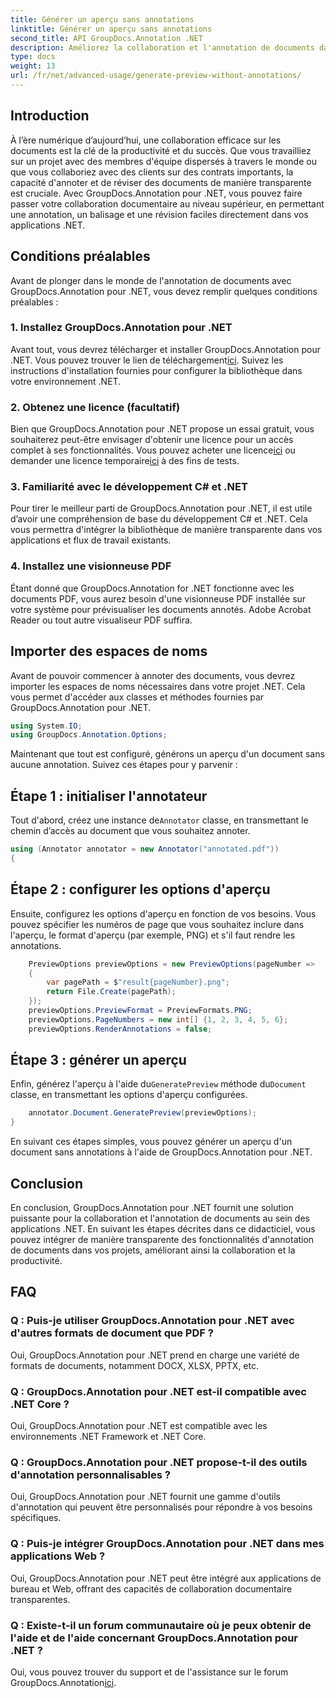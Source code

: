 ```yaml
---
title: Générer un aperçu sans annotations
linktitle: Générer un aperçu sans annotations
second_title: API GroupDocs.Annotation .NET
description: Améliorez la collaboration et l'annotation de documents dans les applications .NET à l'aide de GroupDocs.Annotation pour .NET. Annotez, annotez et révisez facilement des documents avec cette puissante bibliothèque.
type: docs
weight: 13
url: /fr/net/advanced-usage/generate-preview-without-annotations/
---
```

## Introduction
À l’ère numérique d’aujourd’hui, une collaboration efficace sur les documents est la clé de la productivité et du succès. Que vous travailliez sur un projet avec des membres d'équipe dispersés à travers le monde ou que vous collaboriez avec des clients sur des contrats importants, la capacité d'annoter et de réviser des documents de manière transparente est cruciale. Avec GroupDocs.Annotation pour .NET, vous pouvez faire passer votre collaboration documentaire au niveau supérieur, en permettant une annotation, un balisage et une révision faciles directement dans vos applications .NET.
## Conditions préalables
Avant de plonger dans le monde de l'annotation de documents avec GroupDocs.Annotation pour .NET, vous devez remplir quelques conditions préalables :
### 1. Installez GroupDocs.Annotation pour .NET
 Avant tout, vous devrez télécharger et installer GroupDocs.Annotation pour .NET. Vous pouvez trouver le lien de téléchargement[ici](https://releases.groupdocs.com/annotation/net/). Suivez les instructions d'installation fournies pour configurer la bibliothèque dans votre environnement .NET.
### 2. Obtenez une licence (facultatif)
Bien que GroupDocs.Annotation pour .NET propose un essai gratuit, vous souhaiterez peut-être envisager d'obtenir une licence pour un accès complet à ses fonctionnalités. Vous pouvez acheter une licence[ici](https://purchase.groupdocs.com/buy) ou demander une licence temporaire[ici](https://purchase.groupdocs.com/temporary-license/) à des fins de tests.
### 3. Familiarité avec le développement C# et .NET
Pour tirer le meilleur parti de GroupDocs.Annotation pour .NET, il est utile d’avoir une compréhension de base du développement C# et .NET. Cela vous permettra d'intégrer la bibliothèque de manière transparente dans vos applications et flux de travail existants.
### 4. Installez une visionneuse PDF
Étant donné que GroupDocs.Annotation for .NET fonctionne avec les documents PDF, vous aurez besoin d'une visionneuse PDF installée sur votre système pour prévisualiser les documents annotés. Adobe Acrobat Reader ou tout autre visualiseur PDF suffira.

## Importer des espaces de noms
Avant de pouvoir commencer à annoter des documents, vous devrez importer les espaces de noms nécessaires dans votre projet .NET. Cela vous permet d'accéder aux classes et méthodes fournies par GroupDocs.Annotation pour .NET.

```csharp
using System.IO;
using GroupDocs.Annotation.Options;
```

Maintenant que tout est configuré, générons un aperçu d'un document sans aucune annotation. Suivez ces étapes pour y parvenir :
## Étape 1 : initialiser l'annotateur
 Tout d'abord, créez une instance de`Annotator` classe, en transmettant le chemin d’accès au document que vous souhaitez annoter.
```csharp
using (Annotator annotator = new Annotator("annotated.pdf"))
{
```
## Étape 2 : configurer les options d'aperçu
Ensuite, configurez les options d'aperçu en fonction de vos besoins. Vous pouvez spécifier les numéros de page que vous souhaitez inclure dans l'aperçu, le format d'aperçu (par exemple, PNG) et s'il faut rendre les annotations.
```csharp
    PreviewOptions previewOptions = new PreviewOptions(pageNumber =>
    {
        var pagePath = $"result{pageNumber}.png";
        return File.Create(pagePath);
    });
    previewOptions.PreviewFormat = PreviewFormats.PNG;
    previewOptions.PageNumbers = new int[] {1, 2, 3, 4, 5, 6};
    previewOptions.RenderAnnotations = false;
```
## Étape 3 : générer un aperçu
 Enfin, générez l'aperçu à l'aide du`GeneratePreview` méthode du`Document` classe, en transmettant les options d'aperçu configurées.
```csharp
    annotator.Document.GeneratePreview(previewOptions);
}
```
En suivant ces étapes simples, vous pouvez générer un aperçu d'un document sans annotations à l'aide de GroupDocs.Annotation pour .NET.

## Conclusion
En conclusion, GroupDocs.Annotation pour .NET fournit une solution puissante pour la collaboration et l'annotation de documents au sein des applications .NET. En suivant les étapes décrites dans ce didacticiel, vous pouvez intégrer de manière transparente des fonctionnalités d'annotation de documents dans vos projets, améliorant ainsi la collaboration et la productivité.
## FAQ
### Q : Puis-je utiliser GroupDocs.Annotation pour .NET avec d'autres formats de document que PDF ?
Oui, GroupDocs.Annotation pour .NET prend en charge une variété de formats de documents, notamment DOCX, XLSX, PPTX, etc.
### Q : GroupDocs.Annotation pour .NET est-il compatible avec .NET Core ?
Oui, GroupDocs.Annotation pour .NET est compatible avec les environnements .NET Framework et .NET Core.
### Q : GroupDocs.Annotation pour .NET propose-t-il des outils d'annotation personnalisables ?
Oui, GroupDocs.Annotation pour .NET fournit une gamme d'outils d'annotation qui peuvent être personnalisés pour répondre à vos besoins spécifiques.
### Q : Puis-je intégrer GroupDocs.Annotation pour .NET dans mes applications Web ?
Oui, GroupDocs.Annotation pour .NET peut être intégré aux applications de bureau et Web, offrant des capacités de collaboration documentaire transparentes.
### Q : Existe-t-il un forum communautaire où je peux obtenir de l'aide et de l'aide concernant GroupDocs.Annotation pour .NET ?
 Oui, vous pouvez trouver du support et de l'assistance sur le forum GroupDocs.Annotation[ici](https://forum.groupdocs.com/c/annotation/10).